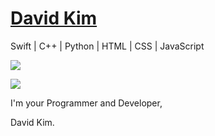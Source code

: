 

# [David Kim](https://dav1dk1m.github.io/Simple-Portfolio-Ver./)

Swift | C++ | Python  |  HTML  |  CSS  |  JavaScript 

<img src="https://user-images.githubusercontent.com/36246244/104093022-1fc86e80-52cb-11eb-92ef-6a2cb91ebe26.jpg">

![](https://komarev.com/ghpvc/?username=dav1dk1m&color=brightgreen&label=PROFILE+VIEWS)

I'm your Programmer and Developer,

David Kim.




